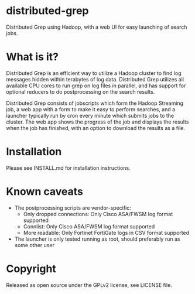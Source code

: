distributed-grep
================

Distributed Grep using Hadoop, with a web UI for easy launching of search jobs.

What is it?
===========

Distributed Grep is an efficient way to utilize a Hadoop cluster to find log messages hidden within terabytes of log data. Distributed Grep utilizes all available CPU cores to run grep on log files in parallel, and has support for optional reducers to do postprocessing on the search results.

Distributed Grep consists of jobscripts which form the Hadoop Streaming job, a web app with a form to make it easy to perform searches, and a launcher typically run by cron every minute which submits jobs to the cluster. The web app shows the progress of the job and displays the results when the job has finished, with an option to download the results as a file.

Installation
============
Please see INSTALL.md for installation instructions.

Known caveats
=============

  * The postprocessing scripts are vendor-specific:
    * Only dropped connections: Only Cisco ASA/FWSM log format supported
    * Connlist: Only Cisco ASA/FWSM log format supported
    * More readable: Only Fortinet FortiGate logs in CSV format supported
  * The launcher is only tested running as root, should preferably run as some other user

Copyright
=========
Released as open source under the GPLv2 license, see LICENSE file.
